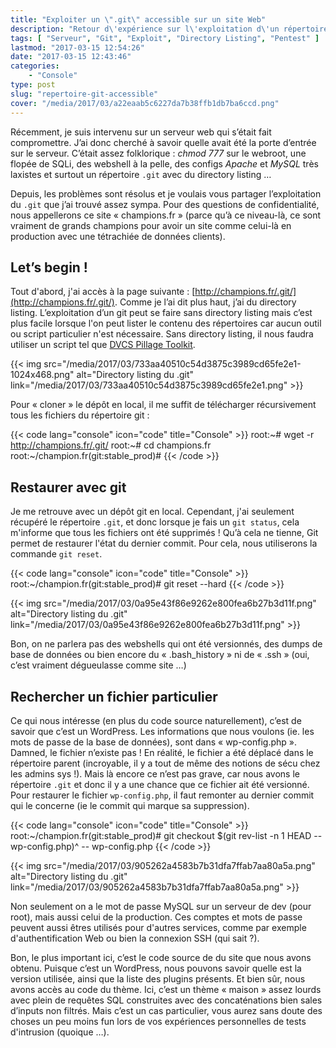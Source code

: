 ```yaml
---
title: "Exploiter un \".git\" accessible sur un site Web"
description: "Retour d\'expérience sur l\'exploitation d\'un répertoire \".git\" accessible à la racine d\'un site Web : code source, mots de passe SQL, etc."
tags: [ "Serveur", "Git", "Exploit", "Directory Listing", "Pentest" ]
lastmod: "2017-03-15 12:54:26"
date: "2017-03-15 12:43:46"
categories:
    - "Console"
type: post
slug: "repertoire-git-accessible"
cover: "/media/2017/03/a22eaab5c6227da7b38ffb1db7ba6ccd.png"
---
```


Récemment, je suis intervenu sur un serveur web qui s’était fait compromettre. J’ai donc cherché à savoir quelle avait été la porte d’entrée sur le serveur. C’était assez folklorique : *chmod 777* sur le webroot, une flopée de SQLi, des webshell à la pelle, des configs *Apache* et *MySQL* très laxistes et surtout un répertoire `.git` avec du directory listing …

<!--more-->

Depuis, les problèmes sont résolus et je voulais vous partager l’exploitation du `.git` que j’ai trouvé assez sympa. Pour des questions de confidentialité, nous appellerons ce site « champions.fr » (parce qu’à ce niveau-là, ce sont vraiment de grands champions pour avoir un site comme celui-là en production avec une tétrachiée de données clients).

## Let’s begin !

Tout d'abord, j'ai accès à la page suivante : [http://champions.fr/.git/](http://champions.fr/.git/). Comme je l’ai dit plus haut, j’ai du directory listing. L’exploitation d’un git peut se faire sans directory listing mais c’est plus facile lorsque l'on peut lister le contenu des répertoires car aucun outil ou script particulier n'est nécessaire. Sans directory listing, il nous faudra utiliser un script tel que [DVCS Pillage Toolkit](https://github.com/evilpacket/DVCS-Pillage).

{{< img src="/media/2017/03/733aa40510c54d3875c3989cd65fe2e1-1024x468.png" alt="Directory listing du .git" link="/media/2017/03/733aa40510c54d3875c3989cd65fe2e1.png" >}}

Pour « cloner » le dépôt en local, il me suffit de télécharger récursivement tous les fichiers du répertoire git :

{{< code lang="console" icon="code" title="Console" >}}
root:~# wget -r http://champions.fr/.git/
root:~# cd champions.fr
root:~/champion.fr(git:stable_prod)#
{{< /code >}}

## Restaurer avec git

Je me retrouve avec un dépôt git en local. Cependant, j'ai seulement récupéré le répertoire `.git`, et donc lorsque je fais un `git status`, cela m'informe que tous les fichiers ont été supprimés ! Qu’à cela ne tienne, Git permet de restaurer l'état du dernier commit. Pour cela, nous utiliserons la commande `git reset`.

{{< code lang="console" icon="code" title="Console" >}}
root:~/champion.fr(git:stable_prod)# git reset --hard
{{< /code >}}

{{< img src="/media/2017/03/0a95e43f86e9262e800fea6b27b3d11f.png" alt="Directory listing du .git" link="/media/2017/03/0a95e43f86e9262e800fea6b27b3d11f.png" >}}

Bon, on ne parlera pas des webshells qui ont été versionnés, des dumps de base de données ou bien encore du « .bash_history » ni de « .ssh » (oui, c’est vraiment dégueulasse comme site …)

## Rechercher un fichier particulier

Ce qui nous intéresse (en plus du code source naturellement), c’est de savoir que c’est un WordPress. Les informations que nous voulons (ie. les mots de passe de la base de données), sont dans « wp-config.php ». Damned, le fichier n’existe pas ! En réalité, le fichier a été déplacé dans le répertoire parent (incroyable, il y a tout de même des notions de sécu chez les admins sys !). Mais là encore ce n’est pas grave, car nous avons le répertoire `.git` et donc il y a une chance que ce fichier ait été versionné. Pour restaurer le fichier `wp-config.php`, il faut remonter au dernier commit qui le concerne (ie le commit qui marque sa suppression).

{{< code lang="console" icon="code" title="Console" >}}
root:~/champion.fr(git:stable_prod)# git checkout $(git rev-list -n 1 HEAD -- wp-config.php)^ -- wp-config.php
{{< /code >}}

{{< img src="/media/2017/03/905262a4583b7b31dfa7ffab7aa80a5a.png" alt="Directory listing du .git" link="/media/2017/03/905262a4583b7b31dfa7ffab7aa80a5a.png" >}}

Non seulement on a le mot de passe MySQL sur un serveur de dev (pour root), mais aussi celui de la production. Ces comptes et mots de passe peuvent aussi êtres utilisés pour d'autres services, comme par exemple d'authentification Web ou bien la connexion SSH (qui sait ?).

Bon, le plus important ici, c’est le code source de du site que nous avons obtenu. Puisque c’est un WordPress, nous pouvons savoir quelle est la version utilisée, ainsi que la liste des plugins présents. Et bien sûr, nous avons accès au code du thème. Ici, c’est un thème « maison » assez lourds avec plein de requêtes SQL construites avec des concaténations bien sales d’inputs non filtrés. Mais c’est un cas particulier, vous aurez sans doute des choses un peu moins fun lors de vos expériences personnelles de tests d'intrusion (quoique …).